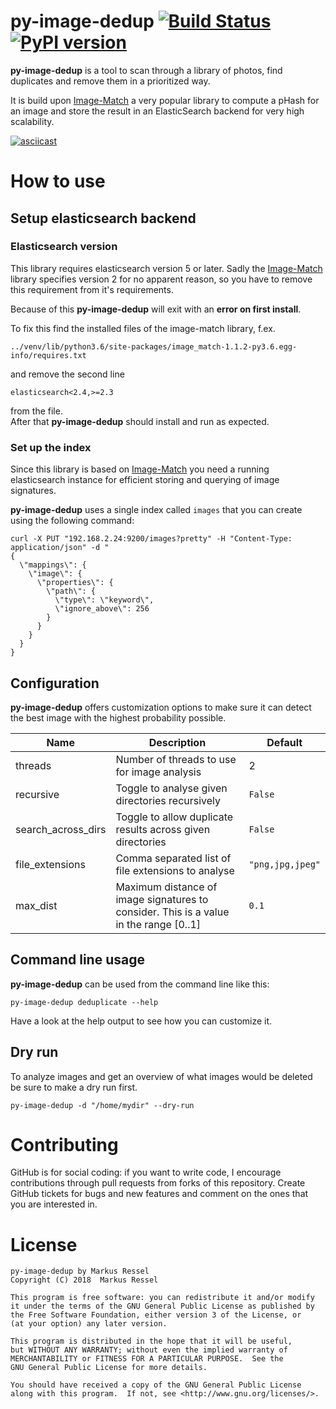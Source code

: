 # py-image-dedup [![Build Status](https://travis-ci.org/markusressel/py-image-dedup.svg?branch=master)](https://travis-ci.org/markusressel/gopass-chrome-importer) [![PyPI version](https://badge.fury.io/py/py-image-dedup.svg)](https://badge.fury.io/py/py-image-dedup)

**py-image-dedup** is a tool to scan through a library of photos, find duplicates and remove them
in a prioritized way.

It is build upon [Image-Match](https://github.com/ascribe/image-match) a very popular library to compute
a pHash for an image and store the result in an ElasticSearch backend for very high scalability.

[![asciicast](https://asciinema.org/a/3WbBxMXnZyT1QnuTP9fm37wkS.svg)](https://asciinema.org/a/3WbBxMXnZyT1QnuTP9fm37wkS)

# How to use

## Setup elasticsearch backend

### Elasticsearch version

This library requires elasticsearch version 5 or later. Sadly the
[Image-Match](https://github.com/ascribe/image-match) library 
specifies version 2 for no apparent reason, so you have to remove this
requirement from it's requirements.

Because of this **py-image-dedup** will exit with an **error on first install**.

To fix this find the installed files of the image-match library, f.ex.

```
../venv/lib/python3.6/site-packages/image_match-1.1.2-py3.6.egg-info/requires.txt    
```

and remove the second line
```
elasticsearch<2.4,>=2.3
```

from the file.  
After that **py-image-dedup** should install and run as expected.

### Set up the index

Since this library is based on [Image-Match](https://github.com/ascribe/image-match) 
you need a running elasticsearch instance for efficient storing and 
querying of image signatures.

**py-image-dedup** uses a single index called `images` that you can create using the following command:

```shell
curl -X PUT "192.168.2.24:9200/images?pretty" -H "Content-Type: application/json" -d "
{
  \"mappings\": {
    \"image\": {
      \"properties\": {
        \"path\": {
          \"type\": \"keyword\",
          \"ignore_above\": 256
        }
      }
    }
  }
}
```

## Configuration

**py-image-dedup** offers customization options to make sure it can 
detect the best image with the highest probability possible.

| Name | Description | Default |
|------|-------------|---------|
| threads | Number of threads to use for image analysis | 2 |
| recursive | Toggle to analyse given directories recursively | `False` |
| search_across_dirs | Toggle to allow duplicate results across given directories | `False` |
| file_extensions | Comma separated list of file extensions to analyse | `"png,jpg,jpeg"` |
| max_dist | Maximum distance of image signatures to consider. This is a value in the range [0..1] | `0.1` |

## Command line usage

**py-image-dedup** can be used from the command line like this:

```shell
py-image-dedup deduplicate --help
```

Have a look at the help output to see how you can customize it.

## Dry run

To analyze images and get an overview of what images would be deleted 
be sure to make a dry run first.

```shell
py-image-dedup -d "/home/mydir" --dry-run
```

# Contributing

GitHub is for social coding: if you want to write code, I encourage contributions through pull requests from forks
of this repository. Create GitHub tickets for bugs and new features and comment on the ones that you are interested in.

# License

```
py-image-dedup by Markus Ressel
Copyright (C) 2018  Markus Ressel

This program is free software: you can redistribute it and/or modify
it under the terms of the GNU General Public License as published by
the Free Software Foundation, either version 3 of the License, or
(at your option) any later version.

This program is distributed in the hope that it will be useful,
but WITHOUT ANY WARRANTY; without even the implied warranty of
MERCHANTABILITY or FITNESS FOR A PARTICULAR PURPOSE.  See the
GNU General Public License for more details.

You should have received a copy of the GNU General Public License
along with this program.  If not, see <http://www.gnu.org/licenses/>.
```